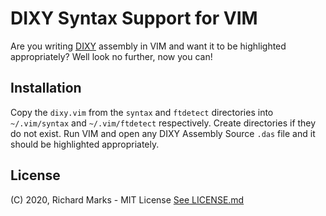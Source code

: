 # DIXY Syntax Support for VIM

Are you writing [DIXY](https://github.com/RichardMarks/dixy) assembly in VIM and want it to be highlighted appropriately? Well look no further, now you can!

## Installation

Copy the `dixy.vim` from the `syntax` and `ftdetect` directories into `~/.vim/syntax` and `~/.vim/ftdetect` respectively.
Create directories if they do not exist.
Run VIM and open any DIXY Assembly Source `.das` file and it should be highlighted appropriately.

## License
(C) 2020, Richard Marks - MIT License [See LICENSE.md](LICENSE.md)

